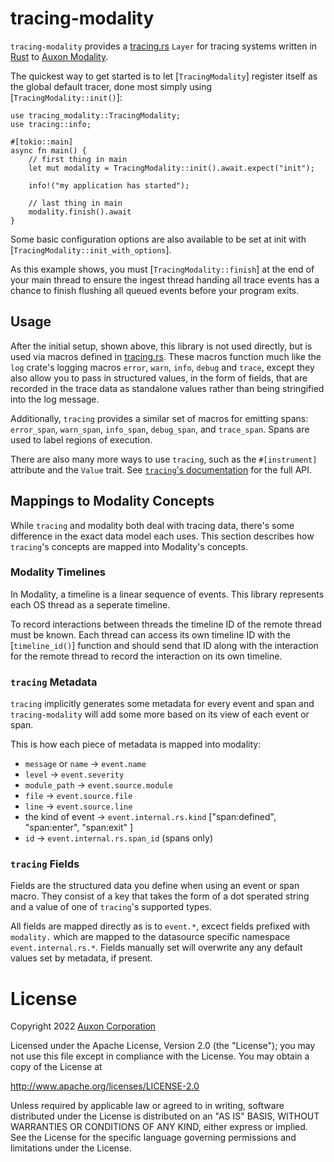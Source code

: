 # tracing-modality

`tracing-modality` provides a [tracing.rs] `Layer` for tracing systems written
in [Rust] to [Auxon Modality](https://auxon.io).

[tracing.rs]: https://tracing.rs
[Rust]: https://www.rust-lang.org/

The quickest way to get started is to let [`TracingModality`] register itself
as the global default tracer, done most simply using
[`TracingModality::init()`]:

```rust,no_run
use tracing_modality::TracingModality;
use tracing::info;

#[tokio::main]
async fn main() {
    // first thing in main
    let mut modality = TracingModality::init().await.expect("init");

    info!("my application has started");

    // last thing in main
    modality.finish().await
}
```

Some basic configuration options are also available to be set at init with
[`TracingModality::init_with_options`].

As this example shows, you must [`TracingModality::finish`] at the end of your
main thread to ensure the ingest thread handing all trace events has a chance to
finish flushing all queued events before your program exits.

## Usage

After the initial setup, shown above, this library is not used directly, but is
used via macros defined in [tracing.rs]. These macros function much like the
`log` crate's logging macros `error`, `warn`, `info`, `debug` and `trace`,
except they also allow you to pass in structured values, in the form of fields,
that are recorded in the trace data as standalone values rather than being
stringified into the log message.

Additionally, `tracing` provides a similar set of macros for emitting spans:
`error_span`, `warn_span`, `info_span`, `debug_span`, and `trace_span`. Spans
are used to label regions of execution.

There are also many more ways to use `tracing`, such as the `#[instrument]`
attribute and the `Value` trait. See [`tracing`'s documentation][tracing docs]
for the full API.

[tracing docs]: https://docs.rs/tracing/latest/tracing/

## Mappings to Modality Concepts

While `tracing` and modality both deal with tracing data, there's some
difference in the exact data model each uses. This section describes how
`tracing`'s concepts are mapped into Modality's concepts.

### Modality Timelines

In Modality, a timeline is a linear sequence of events. This library represents
each OS thread as a seperate timeline.

To record interactions between threads the timeline ID of the remote thread
must be known. Each thread can access its own timeline ID with the
[`timeline_id()`] function and should send that ID along with the interaction
for the remote thread to record the interaction on its own timeline.

### `tracing` Metadata

`tracing` implicitly generates some metadata for every event and span and
`tracing-modality` will add some more based on its view of each event or span.

This is how each piece of metadata is mapped into modality:

* `message` or `name` -> `event.name`
* `level` -> `event.severity`
* `module_path` -> `event.source.module`
* `file` -> `event.source.file`
* `line` -> `event.source.line`
* the kind of event -> `event.internal.rs.kind` ["span:defined", "span:enter",
  "span:exit" ]
* `id` -> `event.internal.rs.span_id` (spans only)

### `tracing` Fields

Fields are the structured data you define when using an event or span macro.
They consist of a key that takes the form of a dot sperated string and a value
of one of `tracing`'s supported types.

All fields are mapped directly as is to `event.*`, excect fields prefixed with
`modality.` which are mapped to the datasource specific namespace
`event.internal.rs.*`. Fields manually set will overwrite any any default
values set by metadata, if present.

# License

Copyright 2022 [Auxon Corporation](https://auxon.io)

Licensed under the Apache License, Version 2.0 (the "License"); you may not use
this file except in compliance with the License.  You may obtain a copy of the
License at

<http://www.apache.org/licenses/LICENSE-2.0>

Unless required by applicable law or agreed to in writing, software distributed
under the License is distributed on an "AS IS" BASIS, WITHOUT WARRANTIES OR
CONDITIONS OF ANY KIND, either express or implied.  See the License for the
specific language governing permissions and limitations under the License.
